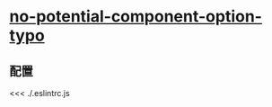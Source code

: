 # [no-potential-component-option-typo](https://eslint.vuejs.org/rules/no-potential-component-option-typo.html)

## 配置

<<< ./.eslintrc.js
